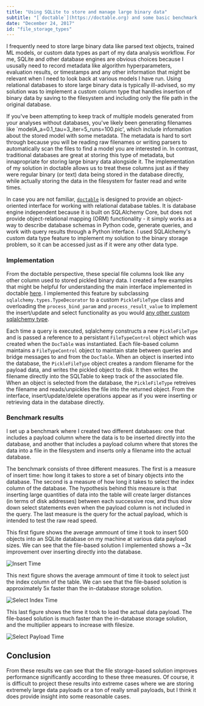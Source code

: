 ```yaml
---
title: "Using SQLite to store and manage large binary data"
subtitle: "[`doctable`](https://doctable.org) and some basic benchmark results."
date: "December 24, 2017"
id: "file_storage_types"
---
```


I frequently need to store large binary data like parsed text objects, trained ML models, or custom data types as part of my data analysis workflow. 
For me, SQLite and other database engines are obvious choices because I ususally need to record metadata like algorithm hyperparameters, evaluation results, or timestamps and any other information that might be relevant when I need to look back at various models I have run. 
Using relational databases to store large binary data is typically ill-advised, so my solution was to implement a custom column type that handles insertion of binary data by saving to the filesystem and including only the file path in the original database. 

If you've been attempting to keep track of multiple models generated from your analyses without databases, you've likely been generating filenames like `modelA_a=0.1_tau=3_iter=5_runs=100.pic', which include information about the stored model with some metadata. 
The metadata is hard to sort through because you will be reading raw filenames or writing parsers to automatically scan the files to find a model you are interested in. 
In contrast, traditional databases are great at storing this type of metadata, but innapropriate for storing large binary data alongside it. 
The implementation of my solution in doctable allows us to treat these columns just as if they were regular binary (or text) data being stored in the database directly, while actually storing the data in the filesystem for faster read and write times.

In case you are not familiar, [`doctable`](https://doctable.org) is designed to provide an object-oriented interface for working with relational database tables. 
It is database engine independent because it is built on SQLAlchemy Core, but does not provide object-relational mapping (ORM) functionality - it simply works as a way to describe database schemas in Python code, generate queries, and work with query results through a Python interface. 
I used SQLAlchemy's custom data type feature to implement my solution to the binary storage problem, so it can be accessed just as if it were any other data type. 

### Implementation

From the doctable perspective, these special file columns look like any other column used to stored pickled binary data. 
I created a few examples that might be helpful for understanding the main interface implemented in doctable [here](https://doctable.org/examples/doctable_file_column_types.html). 
I implemented this feature by subclassing `sqlalchemy.types.TypeDecorator` to a custom `PickleFileType` class and overloading the `process_bind_param` and `process_result_value` to implement the insert/update and select functionality as you would [any other custom sqlalchemy type](https://docs.sqlalchemy.org/en/14/core/custom_types.html).

Each time a query is executed, sqlalchemy constructs a new `PickleFileType` and is passed a reference to a persistant `FileTypeControl` object which was created when the `DocTable` was instantiated. 
Each file-based column maintains a `FileTypeControl` object to maintain state between queries and bridge messages to and from the `DocTable`. 
When an object is inserted into the database, the `PickleFileType` object creates a random filename for the payload data, and writes the pickled object to disk.
It then writes the filename directly into the SQLTable to keep track of the associated file. 
When an object is selected from the database, the `PickleFileType` retreives the filename and reads/unpickles the file into the returned object.
From the interface, insert/update/delete operations appear as if you were inserting or retrieving data in the database directly.

### Benchmark results

I set up a benchmark where I created two different databases: one that includes a payload column where the data is to be inserted directly into the database, and another that includes a payload column where that stores the data into a file in the filesystem and inserts only a filename into the actual database. 

The benchmark consists of three different measures. 
The first is a measure of insert time: how long it takes to store a set of binary objects into the database.
The second is a measure of how long it takes to select the index column of the database. 
The hypothesis behind this measure is that inserting large quantities of data into the table will create larger distances (in terms of disk addresses) between each successive row, and thus slow down select statements even when the payload column is not included in the query. 
The last measure is the query for the actual payload, which is intended to test the raw read speed.

This first figure shows the average ammount of time it took to insert 500 objects into an SQLite database on my machine at various data payload sizes. 
We can see that the file-based solution I implemented shows a ~3x improvement over inserting directly into the database.

![Insert Time](https://storage.googleapis.com/public_data_09324832787/blogpost_filecol_insert_time.png)

This next figure shows the average ammount of time it took to select just the index column of the table. 
We can see that the file-based solution is approximately 5x faster than the in-database storage solution.

![Select Index Time](https://storage.googleapis.com/public_data_09324832787/blogpost_filecol_select_index_time.png)

This last figure shows the time it took to load the actual data payload. 
The file-based solution is much faster than the in-database storage solution, and the multiplier appears to increase with filesize.

![Select Payload Time](https://storage.googleapis.com/public_data_09324832787/blogpost_filecol_select_payload_time.png)

## Conclusion

From these results we can see that the file storage-based solution improves performance significantly according to these three measures. 
Of course, it is difficult to project these results into extreme cases where we are storing extremely large data payloads or a ton of really small payloads, but I think it does provide insight into some reasonable cases. 



